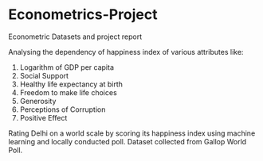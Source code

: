 # Econometrics-Project
Econometric Datasets and project report

Analysing the dependency of happiness index of various attributes like:
1. Logarithm of GDP per capita
2. Social Support
3. Healthy life expectancy at birth
4. Freedom to make life choices
5. Generosity
6. Perceptions of Corruption
7. Positive Effect

Rating Delhi on a world scale by scoring its happiness index using machine learning and locally conducted poll. Dataset collected from Gallop World Poll.
